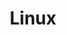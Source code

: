 ---
title: Linux
description: Linux、Ubuntu操作备忘~
image:

# Badge style
style:
    background: "#2a9d8f"
    color: "#fff"
---
